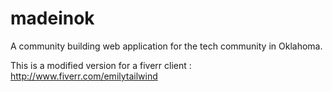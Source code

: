 madeinok
========

A community building web application for the tech community in Oklahoma.

This is a modified version for a fiverr client : http://www.fiverr.com/emilytailwind
